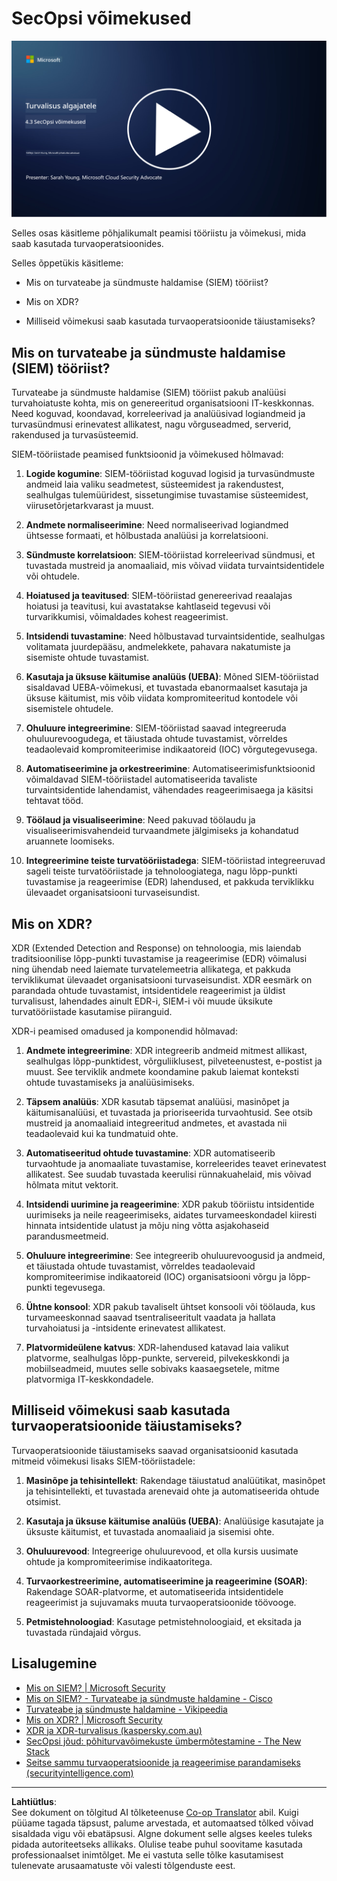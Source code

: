<!--
CO_OP_TRANSLATOR_METADATA:
{
  "original_hash": "553eb694c89f1caca0694e8d8ab89e0e",
  "translation_date": "2025-10-11T11:30:49+00:00",
  "source_file": "4.3 SecOps capabilities.md",
  "language_code": "et"
}
-->
# SecOpsi võimekused

[![Vaata videot](../../translated_images/4-3_placeholder.e6e2ff578a715178985449c7f550e382f9b199847b709653a5e0af6145a8e82f.et.png)](https://learn-video.azurefd.net/vod/player?id=bdbc1c7c-307b-4519-b8ad-b142434c0461)

Selles osas käsitleme põhjalikumalt peamisi tööriistu ja võimekusi, mida saab kasutada turvaoperatsioonides.

Selles õppetükis käsitleme:

- Mis on turvateabe ja sündmuste haldamise (SIEM) tööriist?

- Mis on XDR?

- Milliseid võimekusi saab kasutada turvaoperatsioonide täiustamiseks?

## Mis on turvateabe ja sündmuste haldamise (SIEM) tööriist?

Turvateabe ja sündmuste haldamise (SIEM) tööriist pakub analüüsi turvahoiatuste kohta, mis on genereeritud organisatsiooni IT-keskkonnas. Need koguvad, koondavad, korreleerivad ja analüüsivad logiandmeid ja turvasündmusi erinevatest allikatest, nagu võrguseadmed, serverid, rakendused ja turvasüsteemid.

SIEM-tööriistade peamised funktsioonid ja võimekused hõlmavad:

1. **Logide kogumine**: SIEM-tööriistad koguvad logisid ja turvasündmuste andmeid laia valiku seadmetest, süsteemidest ja rakendustest, sealhulgas tulemüüridest, sissetungimise tuvastamise süsteemidest, viirusetõrjetarkvarast ja muust.

2. **Andmete normaliseerimine**: Need normaliseerivad logiandmed ühtsesse formaati, et hõlbustada analüüsi ja korrelatsiooni.

3. **Sündmuste korrelatsioon**: SIEM-tööriistad korreleerivad sündmusi, et tuvastada mustreid ja anomaaliaid, mis võivad viidata turvaintsidentidele või ohtudele.

4. **Hoiatused ja teavitused**: SIEM-tööriistad genereerivad reaalajas hoiatusi ja teavitusi, kui avastatakse kahtlaseid tegevusi või turvarikkumisi, võimaldades kohest reageerimist.

5. **Intsidendi tuvastamine**: Need hõlbustavad turvaintsidentide, sealhulgas volitamata juurdepääsu, andmelekkete, pahavara nakatumiste ja sisemiste ohtude tuvastamist.

6. **Kasutaja ja üksuse käitumise analüüs (UEBA)**: Mõned SIEM-tööriistad sisaldavad UEBA-võimekusi, et tuvastada ebanormaalset kasutaja ja üksuse käitumist, mis võib viidata kompromiteeritud kontodele või sisemistele ohtudele.

7. **Ohuluure integreerimine**: SIEM-tööriistad saavad integreeruda ohuluurevoogudega, et täiustada ohtude tuvastamist, võrreldes teadaolevaid kompromiteerimise indikaatoreid (IOC) võrgutegevusega.

8. **Automatiseerimine ja orkestreerimine**: Automatiseerimisfunktsioonid võimaldavad SIEM-tööriistadel automatiseerida tavaliste turvaintsidentide lahendamist, vähendades reageerimisaega ja käsitsi tehtavat tööd.

9. **Töölaud ja visualiseerimine**: Need pakuvad töölaudu ja visualiseerimisvahendeid turvaandmete jälgimiseks ja kohandatud aruannete loomiseks.

10. **Integreerimine teiste turvatööriistadega**: SIEM-tööriistad integreeruvad sageli teiste turvatööriistade ja tehnoloogiatega, nagu lõpp-punkti tuvastamise ja reageerimise (EDR) lahendused, et pakkuda terviklikku ülevaadet organisatsiooni turvaseisundist.

## Mis on XDR?

XDR (Extended Detection and Response) on tehnoloogia, mis laiendab traditsioonilise lõpp-punkti tuvastamise ja reageerimise (EDR) võimalusi ning ühendab need laiemate turvatelemeetria allikatega, et pakkuda terviklikumat ülevaadet organisatsiooni turvaseisundist. XDR eesmärk on parandada ohtude tuvastamist, intsidentidele reageerimist ja üldist turvalisust, lahendades ainult EDR-i, SIEM-i või muude üksikute turvatööriistade kasutamise piiranguid.

XDR-i peamised omadused ja komponendid hõlmavad:

1. **Andmete integreerimine**: XDR integreerib andmeid mitmest allikast, sealhulgas lõpp-punktidest, võrguliiklusest, pilveteenustest, e-postist ja muust. See terviklik andmete koondamine pakub laiemat konteksti ohtude tuvastamiseks ja analüüsimiseks.

2. **Täpsem analüüs**: XDR kasutab täpsemat analüüsi, masinõpet ja käitumisanalüüsi, et tuvastada ja prioriseerida turvaohtusid. See otsib mustreid ja anomaaliaid integreeritud andmetes, et avastada nii teadaolevaid kui ka tundmatuid ohte.

3. **Automatiseeritud ohtude tuvastamine**: XDR automatiseerib turvaohtude ja anomaaliate tuvastamise, korreleerides teavet erinevatest allikatest. See suudab tuvastada keerulisi rünnakuahelaid, mis võivad hõlmata mitut vektorit.

4. **Intsidendi uurimine ja reageerimine**: XDR pakub tööriistu intsidentide uurimiseks ja neile reageerimiseks, aidates turvameeskondadel kiiresti hinnata intsidentide ulatust ja mõju ning võtta asjakohaseid parandusmeetmeid.

5. **Ohuluure integreerimine**: See integreerib ohuluurevoogusid ja andmeid, et täiustada ohtude tuvastamist, võrreldes teadaolevaid kompromiteerimise indikaatoreid (IOC) organisatsiooni võrgu ja lõpp-punkti tegevusega.

6. **Ühtne konsool**: XDR pakub tavaliselt ühtset konsooli või töölauda, kus turvameeskonnad saavad tsentraliseeritult vaadata ja hallata turvahoiatusi ja -intsidente erinevatest allikatest.

7. **Platvormideülene katvus**: XDR-lahendused katavad laia valikut platvorme, sealhulgas lõpp-punkte, servereid, pilvekeskkondi ja mobiilseadmeid, muutes selle sobivaks kaasaegsetele, mitme platvormiga IT-keskkondadele.

## Milliseid võimekusi saab kasutada turvaoperatsioonide täiustamiseks?

Turvaoperatsioonide täiustamiseks saavad organisatsioonid kasutada mitmeid võimekusi lisaks SIEM-tööriistadele:

1. **Masinõpe ja tehisintellekt**: Rakendage täiustatud analüütikat, masinõpet ja tehisintellekti, et tuvastada arenevaid ohte ja automatiseerida ohtude otsimist.

2. **Kasutaja ja üksuse käitumise analüüs (UEBA)**: Analüüsige kasutajate ja üksuste käitumist, et tuvastada anomaaliaid ja sisemisi ohte.

3. **Ohuluurevood**: Integreerige ohuluurevood, et olla kursis uusimate ohtude ja kompromiteerimise indikaatoritega.

4. **Turvaorkestreerimine, automatiseerimine ja reageerimine (SOAR)**: Rakendage SOAR-platvorme, et automatiseerida intsidentidele reageerimist ja sujuvamaks muuta turvaoperatsioonide töövooge.

5. **Petmistehnoloogiad**: Kasutage petmistehnoloogiaid, et eksitada ja tuvastada ründajaid võrgus.

## Lisalugemine

- [Mis on SIEM? | Microsoft Security](https://www.microsoft.com/security/business/security-101/what-is-siem?WT.mc_id=academic-96948-sayoung)  
- [Mis on SIEM? - Turvateabe ja sündmuste haldamine - Cisco](https://www.cisco.com/c/en/us/products/security/what-is-siem.html)  
- [Turvateabe ja sündmuste haldamine - Vikipeedia](https://en.wikipedia.org/wiki/Security_information_and_event_management)  
- [Mis on XDR? | Microsoft Security](https://www.microsoft.com/security/business/security-101/what-is-xdr?WT.mc_id=academic-96948-sayoung)  
- [XDR ja XDR-turvalisus (kaspersky.com.au)](https://www.kaspersky.com.au/resource-center/definitions/what-is-xdr)  
- [SecOpsi jõud: põhiturvavõimekuste ümbermõtestamine - The New Stack](https://thenewstack.io/the-power-of-secops-redefining-core-security-capabilities/)  
- [Seitse sammu turvaoperatsioonide ja reageerimise parandamiseks (securityintelligence.com)](https://securityintelligence.com/seven-steps-to-improve-your-security-operations-and-response/)  

---

**Lahtiütlus**:  
See dokument on tõlgitud AI tõlketeenuse [Co-op Translator](https://github.com/Azure/co-op-translator) abil. Kuigi püüame tagada täpsust, palume arvestada, et automaatsed tõlked võivad sisaldada vigu või ebatäpsusi. Algne dokument selle algses keeles tuleks pidada autoriteetseks allikaks. Olulise teabe puhul soovitame kasutada professionaalset inimtõlget. Me ei vastuta selle tõlke kasutamisest tulenevate arusaamatuste või valesti tõlgenduste eest.